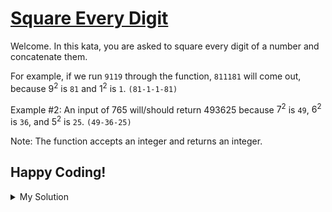 # [Square Every Digit](https://www.codewars.com/kata/546e2562b03326a88e000020)

Welcome. In this kata, you are asked to square every digit of a number and concatenate them.

For example, if we run `9119` through the function, `811181` will come out, because $`9^2`$ is `81` and $`1^2`$ is `1`. `(81-1-1-81)`

Example #2: An input of 765 will/should return 493625 because $`7^2`$ is `49`, $`6^2`$ is `36`, and $`5^2`$ is `25`. `(49-36-25)`

Note: The function accepts an integer and returns an integer.

## Happy Coding!

<details><summary>My Solution</summary>

```js
function squareDigits(num) {
  // Convert the number to a string
  // Split it into an array of characters
  // Map over each digit, squaring it
  // Join the squared digits back into a string
  // Convert the resulting string to a number using the unary plus operator
  return +num
    .toString()
    .split('')
    .map(el => el ** 2)
    .join('')
}
```

</details>
